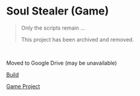 # Soul Stealer (Game)

>Only the scripts remain &hellip;
>
>This project has been archived and removed.

<br>

Moved to Google Drive (may be unavailable)

[Build](https://drive.google.com/drive/folders/1ykNc1VE9ZGEwSCp6Y_f3TrWaOjtTaNgk?usp=share_link)

[Game Project](https://drive.google.com/drive/folders/1OKjRNZFunfqi7aGuyAifnkiKS2urc0uD?usp=share_link)

